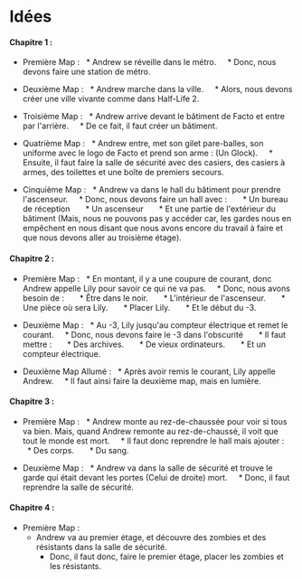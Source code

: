 # Idées

#### Chapitre 1 :
* Première Map :
  * Andrew se réveille dans le métro.
    * Donc, nous devons faire une station de métro.

* Deuxième Map :
  * Andrew marche dans la ville.
    * Alors, nous devons créer une ville vivante comme dans Half-Life 2.

* Troisième Map :
  * Andrew arrive devant le bâtiment de Facto et entre par l'arrière.
    * De ce fait, il faut créer un bâtiment.

* Quatrième Map :
  * Andrew entre, met son gilet pare-balles, son uniforme avec le logo de Facto et prend son arme : (Un Glock).
    * Ensuite, il faut faire la salle de sécurité avec des casiers, des casiers à armes, des toilettes et une boîte de premiers secours.

* Cinquième Map :
  * Andrew va dans le hall du bâtiment pour prendre l'ascenseur.
    * Donc, nous devons faire un hall avec :
      * Un bureau de réception
      * Un ascenseur
      * Et une partie de l'extérieur du bâtiment (Mais, nous ne pouvons pas y accéder car, les gardes nous en empêchent en nous disant que nous avons encore du travail à faire et que nous devons aller au troisième étage).

#### Chapitre 2 :
* Première Map :
  * En montant, il y a une coupure de courant, donc Andrew appelle Lily pour savoir ce qui ne va pas.
    * Donc, nous avons besoin de :
      * Être dans le noir.
      * L'intérieur de l'ascenseur.
      * Une pièce où sera Lily.
      * Placer Lily.
      * Et le début du -3.

* Deuxième Map :
  * Au -3, Lily jusqu'au compteur électrique et remet le courant.
    * Donc, nous devons faire le -3 dans l'obscurité
      * Il faut mettre :
      * Des archives.
      * De vieux ordinateurs.
      * Et un compteur électrique.

* Deuxième Map Allumé : 
  * Après avoir remis le courant, Lily appelle Andrew.
    * Il faut ainsi faire la deuxième map, mais en lumière.

#### Chapitre 3 :
* Première Map :
  * Andrew monte au rez-de-chaussée pour voir si tous va bien. Mais, quand Andrew remonte au rez-de-chaussé, il voit que tout le monde est mort.
    * Il faut donc reprendre le hall mais ajouter :
      * Des corps.
      * Du sang.

* Deuxième Map :
  * Andrew va dans la salle de sécurité et trouve le garde qui était devant les portes (Celui de droite) mort.
    * Donc, il faut reprendre la salle de sécurité.

#### Chapitre 4 :
* Première Map :
  * Andrew va au premier étage, et découvre des zombies et des résistants dans la salle de sécurité.
    * Donc, il faut donc, faire le premier étage, placer les zombies et les résistants.